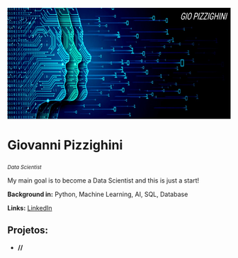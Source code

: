 <p align="center">
  <img src="https://github.com/giopizzighini/data_science_projects/blob/main/banner-data-science.jpg" height="250" width="1100"/ >
</p>

# Giovanni Pizzighini
<sub>*Data Scientist*

My main goal is to become a Data Scientist and this is just a start!

**Background in:** Python, Machine Learning, AI, SQL, Database

**Links:**
 [LinkedIn](https://www.linkedin.com/in/giopizzighinianalyst)

## Projetos:

* **//**

